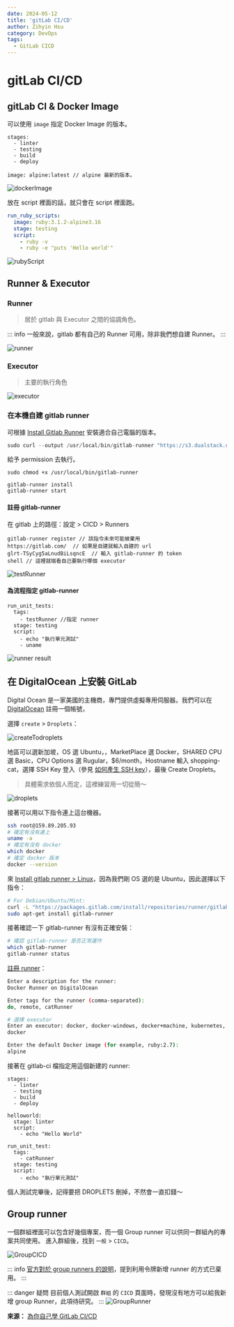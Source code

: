 ```yaml
---
date: 2024-05-12
title: 'gitLab CI/CD'
author: Zihyin Hsu
category: DevOps
tags:
  - GitLab CICD
---
```


# gitLab CI/CD

## gitLab CI & Docker Image

可以使用 `image` 指定 Docker Image 的版本。

```yml{7}
stages:
  - linter
  - testing
  - build
  - deploy

image: alpine:latest // alpine 最新的版本。
```

![dockerImage](img/dockerImage.png)

放在 script 裡面的話，就只會在 script 裡面跑。

```yml
run_ruby_scripts:
  image: ruby:3.1.2-alpine3.16
  stage: testing
  script:
    - ruby -v
    - ruby -e "puts 'Hello world'"
```

![rubyScript](img/rubyScript.png)

## Runner & Executor

### Runner

> 居於 gitlab 與 Executor 之間的協調角色。

<!-- 這通常指的是一種工具或程式，它的工作是執行或運行其他的程式碼或腳本。例如，一個測試 Runner 就是用來執行測試程式碼的工具。 -->

::: info
一般來說，gitlab 都有自己的 Runner 可用，除非我們想自建 Runner。
:::

![runner](img/runner.png)

### Executor

> 主要的執行角色

<!-- 這通常指的是一種在特定的環境或條件下執行程式碼的實體。例如，在 Java 的並行程式設計中，一個 Executor 可以管理一個執行緒池，並控制這些執行緒如何並行地執行任務。 -->

![executor](img/executor.png)

### 在本機自建 gitlab runner

可根據 [Install Gitlab Runner](https://docs.gitlab.com/runner/install/) 安裝適合自己電腦的版本。

```js
sudo curl --output /usr/local/bin/gitlab-runner "https://s3.dualstack.us-east-1.amazonaws.com/gitlab-runner-downloads/latest/binaries/gitlab-runner-darwin-arm64"
```

給予 permission 去執行。

```
sudo chmod +x /usr/local/bin/gitlab-runner
```

```
gitlab-runner install
gitlab-runner start
```

#### 註冊 gitlab-runner

在 gitlab 上的路徑：設定 > CICD > Runners

```
gitlab-runner register // 該指令未來可能被棄用
https://gitlab.com/  // 如果是自建就輸入自建的 url
glrt-TSyCyg5aLnudBiLsqncE  // 輸入 gitlab-runner 的 token
shell // 這裡就端看自己要執行哪個 executor
```

![testRunner](img/testRunner.png)

#### 為流程指定 gitlab-runner

```js{3}
run_unit_tests:
  tags:
    - testRunner //指定 runner
  stage: testing
  script:
    - echo "執行單元測試"
    - uname
```

![runner result](img/runnerResult.png)

## 在 DigitalOcean 上安裝 GitLab

Digital Ocean 是一家美國的主機商，專門提供虛擬專用伺服器。我們可以在 [DigitalOcean](https://cloud.digitalocean.com/projects/dc32e990-1826-43bd-bd53-96b398478d81/resources?i=fe54cb) 註冊一個帳號，

選擇 `create` > `Droplets`：

![createTodroplets](img/createTodroplets.png)

地區可以選新加坡，OS 選 Ubuntu，，MarketPlace 選 Docker，SHARED CPU 選 Basic，CPU Options 選 Rugular，$6/month，Hostname 輸入 shopping-cat，選擇 SSH Key 登入（參見 [如何產生 SSH key](/DevOps/gitLabCICD/Day1.html#如何產出-ssh-key-以下出自-github-copilot)），最後 Create Droplets。

> 具體需求依個人而定，這裡練習用一切從簡～

![droplets](img/droplets.png)

接著可以用以下指令連上這台機器。

```bash
ssh root@159.89.205.93
# 確定有沒有連上
uname -a
# 確定有沒有 docker
which docker
# 確定 docker 版本
docker --version
```

來 [Install gitlab runner > Linux](https://docs.gitlab.com/runner/install/linux-repository.html)，因為我們剛 OS 選的是 Ubuntu，因此選擇以下指令：

```bash
# For Debian/Ubuntu/Mint:
curl -L "https://packages.gitlab.com/install/repositories/runner/gitlab-runner/script.deb.sh" | sudo bash
sudo apt-get install gitlab-runner
```

接著確認一下 gitlab-runner 有沒有正確安裝：

```bash
# 確認 gitlab-runner 是否正常運作
which gitlab-runner
gitlab-runner status
```

[註冊 runner](/DevOps/gitLabCICD/Day2.html#註冊-gitlab-runner)：

```bash
Enter a description for the runner:
Docker Runner on DigitalOcean

Enter tags for the runner (comma-separated):
do, remote, catRunner

# 選擇 executor
Enter an executor: docker, docker-windows, docker+machine, kubernetes, docker-autoscaler, instance, ssh, parallels, virtualbox, custom, shell:
docker

Enter the default Docker image (for example, ruby:2.7):
alpine
```

接著在 gitlab-ci 檔指定用這個新建的 runner:

```yml{14}
stages:
  - linter
  - testing
  - build
  - deploy

helloworld:
  stage: linter
  script:
    - echo "Hello World"

run_unit_test:
  tags:
    - catRunner
  stage: testing
  script:
    - echo "執行單元測試"
```

個人測試完畢後，記得要把 DROPLETS 刪掉，不然會一直扣錢～

## Group runner

一個群組裡面可以包含好幾個專案，而一個 Group runner 可以供同一群組內的專案共同使用。
進入群組後，找到 `一般` > `CICD`。

![GroupCICD](img/groupCICD.png)

::: info
[官方對於 group runners 的說明](https://docs.gitlab.com/ee/ci/runners/runners_scope.html#group-runners)，提到利用令牌新增 runner 的方式已棄用。
:::

::: danger 疑問
目前個人測試開啟 `群組` 的 `CICD` 頁面時，發現沒有地方可以給我新增 group Runner，此項待研究。
:::
![GroupRunner](img/groupRunner.png)

**來源：** [為你自己學 GitLab CI/CD](https://www.youtube.com/watch?v=tcW7rSh_gGI&list=PLBd8JGCAcUAEwyH2kT1wW2BUmcSPQzGcu&index=9&ab_channel=%E9%AB%98%E8%A6%8B%E9%BE%8D)
